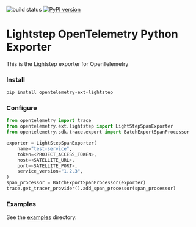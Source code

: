 ![build status](https://github.com/lightstep/opentelemetry-exporter-python/workflows/build/badge.svg) [![PyPI version](https://badge.fury.io/py/opentelemetry-ext-lightstep.svg)](https://badge.fury.io/py/opentelemetry-ext-lightstep)
# Lightstep OpenTelemetry Python Exporter

This is the Lightstep exporter for OpenTelemetry

### Install

```bash
pip install opentelemetry-ext-lightstep
```

### Configure

```python
from opentelemetry import trace
from opentelemetry.ext.lightstep import LightStepSpanExporter
from opentelemetry.sdk.trace.export import BatchExportSpanProcessor

exporter = LightStepSpanExporter(
    name="test-service",
    token=<PROJECT_ACCESS_TOKEN>,
    host=<SATELLITE_URL>,
    port=<SATELLITE_PORT>,
    service_version="1.2.3",
)
span_processor = BatchExportSpanProcessor(exporter)
trace.get_tracer_provider().add_span_processor(span_processor)
```

### Examples

See the [examples](https://github.com/lightstep/opentelemetry-exporter-python/tree/master/examples) directory.